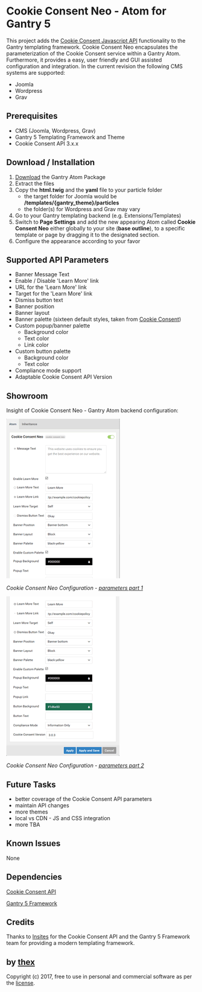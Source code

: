 # Cookie Consent Neo - Atom for Gantry 5
This project adds the [Cookie Consent Javascript API](https://github.com/insites/cookieconsent) functionality to the Gantry templating framework. Cookie Consent Neo encapsulates the parameterization of the Cookie Consent service within a Gantry Atom. Furthermore, it provides a easy, user friendly and GUI assisted configuration and integration. In the current revision the following CMS systems are supported:
* Joomla
* Wordpress
* Grav

## Prerequisites
* CMS (Joomla, Wordpress, Grav)
* Gantry 5 Templating Framework and Theme
* Cookie Consent API 3.x.x

## Download / Installation
1. [Download](https://github.com/thexmanxyz/Cookie-Consent-Neo-Gantry/releases/download/v1.0/ccn.atom.only.v1.0.zip) the Gantry Atom Package
2. Extract the files
3. Copy the **html.twig** and the **yaml** file to your particle folder 
   * the target folder for Joomla would be **/templates/{gantry_theme}/particles**
   * the folder(s) for Wordpress and Grav may vary
4. Go to your Gantry templating backend (e.g. Extensions/Templates)
5. Switch to **Page Settings** and add the new appearing Atom called **Cookie Consent Neo** either globally to your site (**base outline**), to a specific template or page by dragging it to the designated section.
6. Configure the appearance according to your favor

## Supported API Parameters
* Banner Message Text
* Enable / Disable 'Learn More' link
* URL for the 'Learn More' link
* Target for the 'Learn More' link
* Dismiss button text
* Banner position
* Banner layout
* Banner palette (sixteen default styles, taken from [Cookie Consent](https://cookieconsent.insites.com/download/))
* Custom popup/banner palette
  * Background color
  * Text color
  * Link color
* Custom button palette
  * Background color
  * Text color
* Compliance mode support
* Adaptable Cookie Consent API Version

## Showroom
Insight of Cookie Consent Neo - Gantry Atom backend configuration:

![a](/screenshots/backend_a_small.png)

*Cookie Consent Neo Configuration - [parameters part 1](/screenshots/backend_a.png)*

![b](/screenshots/backend_b_small.png)

*Cookie Consent Neo Configuration - [parameters part 2](/screenshots/backend_b.png)*

## Future Tasks
* better coverage of the Cookie Consent API parameters
* maintain API changes
* more themes
* local vs CDN - JS and CSS integration
* more TBA

## Known Issues
None

## Dependencies
[Cookie Consent API](https://cookieconsent.insites.com/)

[Gantry 5 Framework](http://gantry.org/)

## Credits
Thanks to [Insites](https://insites.com/) for the Cookie Consent API and the Gantry 5 Framework team for providing a modern templating framework.

## by [thex](https://github.com/thexmanxyz)
Copyright (c) 2017, free to use in personal and commercial software as per the [license](/LICENSE.md).
